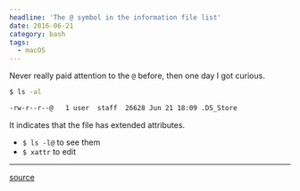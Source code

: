```yaml
---
headline: 'The @ symbol in the information file list'
date: 2016-06-21
category: bash
tags:
  - macOS
---
```


Never really paid attention to the `@` before, then one day I got curious.

```sh
$ ls -al

-rw-r--r--@   1 user  staff  26628 Jun 21 18:09 .DS_Store
```

It indicates that the file has extended attributes.

- `$ ls -l@` to see them
- `$ xattr` to edit

---
[source](http://superuser.com/a/155459)